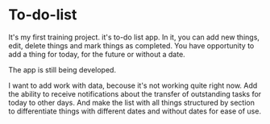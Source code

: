 # To-do-list
It's my first training project. it's to-do list app. In it, you can add new things, edit, delete things and mark things as completed. You have opportunity to add a thing for today, for the future or without a date.

The app is still being developed.

I want to add work with data, becouse it's not working quite right now. Add the ability to receive notifications about the transfer of outstanding tasks for today to other days. And make the list with all things structured by section to differentiate things with different dates and without dates for ease of use. 
